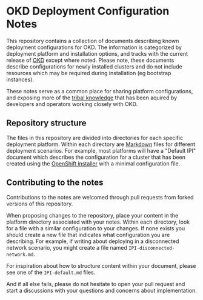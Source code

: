 # OKD Deployment Configuration Notes

This repository contains a collection of documents describing known deployment configurations
for OKD. The information is categorized by deployment platform and installation options,
and tracks with the current release of [OKD](https://docs.okd.io/latest/welcome/index.html)
except where noted. Please note, these documents describe configurations for newly installed clusters
and do not include resources which may be required during installation (eg bootstrap instances).

These notes serve as a common place for sharing platform configurations, and exposing more of the
[tribal knowledge](https://en.wikipedia.org/wiki/Tribal_knowledge) that has been aquired by
developers and operators working closely with OKD.

## Repository structure

The files in this repository are divided into directories for each specific deployment platform.
Within each directory are [Markdown](https://www.markdownguide.org/) files for different deployment
scenarios. For example, most platforms will have a "Default IPI" document which describes the configuration
for a cluster that has been created using the [OpenShift installer](https://github.com/openshift/installer)
with a minimal configuration file.

## Contributing to the notes

Contributions to the notes are welcomed through pull requests from forked versions of this repository.

When proposing changes to the repository, place your content in the platform directory associated with your notes.
Within each directory, look for a file with a similar configuration to your changes. If none exists you
should create a new file that indicates what configuration you are describing. For example, if writing about
deploying in a disconnected network scenario, you might create a file named `IPI-disconnected-network.md`.

For inspiration about how to structure content within your document, please see one of the `IPI-default.md`
files.

And if all else fails, please do not hesitate to open your pull request and start a discussions with your
questions and concerns about implementation.
